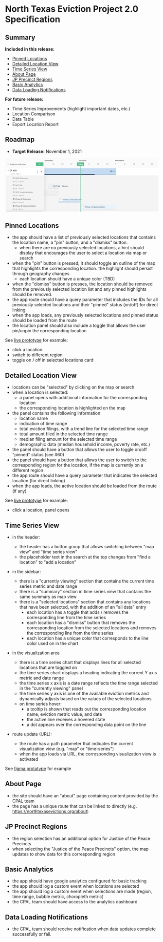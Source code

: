 # North Texas Eviction Project 2.0 Specification

## Summary

**Included in this release:**

- [Pinned Locations](#pinned-locations)
- [Detailed Location View](#detailed-location-view)
- [Time Series View](#time-series-view)
- [About Page](#about-page)
- [JP Precinct Regions](#jp-precinct-regions)
- [Basic Analytics](#basic-analytics)
- [Data Loading Notifications](#data-loading-notifications)

**For future release:**

- Time Series Improvements (highlight important dates, etc.)
- Location Comparison
- Data Table
- Export Location Report

## Roadmap

- **Target Release:** November 1, 2021

![](roadmap-v2.png)

## Pinned Locations

- the app should have a list of previously selected locations that contains the location name, a "pin" button, and a "dismiss" button.
  - when there are no previously selected locations, a hint should display that encourages the user to select a location via map or search
- when the "pin" button is pressed, it should toggle an outline of the map that highlights the corresponding location. the highlight should persist through geography changes.
  - each location should have a unique color (TBD)
- when the "dismiss" button is presses, the location should be removed from the previously selected location list and any pinned highlights should be removed.
- the app route should have a query parameter that includes the IDs for all previously selected locations and their "pinned" status (on/off) for direct linking
- when the app loads, any previously selected locations and pinned status should be loaded from the route
- the location panel should also include a toggle that allows the user pin/unpin the corresponding location

See [live prototype](https://deploy-preview-77--north-texas-evictions.netlify.app/) for example:

- click a location
- switch to different region
- toggle on / off in selected locations card

## Detailed Location View

- locations can be "selected" by clicking on the map or search
- when a location is selected:
  - a panel opens with additional information for the corresponding location
  - the corresponding location is highlighted on the map
- the panel contains the following information:
  - location name
  - indication of time range
  - total eviction filings, with a trend line for the selected time range
  - total amount filed in the selected time range
  - median filing amount for the selected time range
  - demographic data (median household income, poverty rate, etc.)
- the panel should have a button that allows the user to toggle on/off "pinned" status (see #60)
- the panel should have a button that allows the user to switch to the corresponding region for the location, if the map is currently on a different region
- the app route should have a query parameter that indicates the selected location (for direct linking)
- when the app loads, the active location should be loaded from the route (if any)

See [live prototype](https://deploy-preview-77--north-texas-evictions.netlify.app/) for example:

- click a location, panel opens

## Time Series View

- in the header:
  - the header has a button group that allows switching between "map view" and "time series view"
  - the placeholder text in the search at the top changes from "find a location" to "add a location"
- in the sidebar:
  - there is a "currently viewing" section that contains the current time series metric and date range
  - there is a "summary" section in time series view that contains the same summary as map view
  - there is a "selected locations" section that contains any locations that have been selected, with the addition of an "all data" entry
    - each location has a toggle that adds / removes the corresponding line from the time series
    - each location has a "dismiss" button that removes the corresponding location from the selected locations and removes the corresponding line from the time series
    - each location has a unique color that corresponds to the line color used on in the chart
- in the visualization area
  - there is a time series chart that displays lines for all selected locations that are toggled on
  - the time series chart displays a heading indicating the current Y axis metric and date range
  - the time series x axis is a date range reflects the time range selected in the "currently viewing" panel
  - the time series y axis is one of the available eviction metrics and dynamically adjusts based on the values of the selected locations
  - on time series hover:
    - a tooltip is shown that reads out the corresponding location name, eviction metric value, and date
    - the active line receives a hovered state
    - a dot appears over the corresponding data point on the line
- route update (URL):

  - the route has a path parameter that indicates the current visualization view (e.g. "map" or "time-series")
  - when the app loads via URL, the corresponding visualization view is activated

See [figma prototype](https://www.figma.com/proto/dkl0IqDVYtMFLVxIlG4vQM/Dashboard?page-id=454%3A1012&node-id=476%3A1025&viewport=307%2C48%2C1&scaling=min-zoom&starting-point-node-id=476%3A1025) for example

## About Page

- the site should have an "about" page containing content provided by the CPAL team
- the page has a unique route that can be linked to directly (e.g. https://northtexasevictions.org/about)

## JP Precinct Regions

- the region selection has an additional option for Justice of the Peace Precincts
- when selecting the "Justice of the Peace Precincts" option, the map updates to show data for this corresponding region

## Basic Analytics

- the app should have google analytics configured for basic tracking
- the app should log a custom event when locations are selected
- the app should log a custom event when selections are made (region, time range, bubble metric, choropleth metric)
- the CPAL team should have access to the analytics dashboard

## Data Loading Notifications

- the CPAL team should receive notification when data updates complete successfully or fail.
